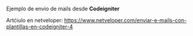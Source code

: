 Ejemplo de envio de mails desde <b>Codeigniter</b>

Artćiulo en netveloper: https://www.netveloper.com/enviar-e-mails-con-plantillas-en-codeigniter-4

